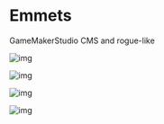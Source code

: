 # Emmets
GameMakerStudio CMS and rogue-like

![img](https://img.itch.zone/aW1hZ2UvMjY4Mjc1LzEyOTQwNTIuanBn/original/LkXuR9.jpg)

![img](https://img.itch.zone/aW1hZ2UvMjY4Mjc1LzEyOTQ0NTkuanBn/original/xQBnCw.jpg)

![img](https://img.itch.zone/aW1hZ2UvMjY4Mjc1LzEyOTQ0NjAuanBn/original/vddmGa.jpg)

![img](https://img.itch.zone/aW1hZ2UvMjY4Mjc1LzEyOTQ0NTguanBn/original/fgi%2FyW.jpg)
